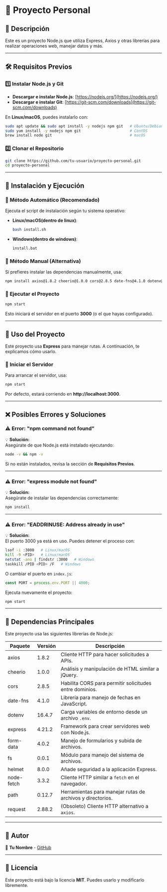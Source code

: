 # 🚀 Proyecto Personal

## 📌 Descripción  
Este es un proyecto Node.js que utiliza Express, Axios y otras librerías para realizar operaciones web, manejar datos y más.  

---

## 🛠 Requisitos Previos  

### 1️⃣ **Instalar Node.js y Git**  
- **Descargar e instalar Node.js**: [https://nodejs.org/](https://nodejs.org/)  
- **Descargar e instalar Git**: [https://git-scm.com/downloads](https://git-scm.com/downloads)  

En **Linux/macOS**, puedes instalarlo con:  
```sh
sudo apt update && sudo apt install -y nodejs npm git   # Ubuntu/Debian
sudo yum install -y nodejs npm git                      # CentOS
brew install node git                                   # macOS
```

### 2️⃣ **Clonar el Repositorio**  
```sh
git clone https://github.com/tu-usuario/proyecto-personal.git
cd proyecto-personal
```

---

## 🚀 Instalación y Ejecución  

### 🔹 **Método Automático (Recomendado)**  
Ejecuta el script de instalación según tu sistema operativo:  

- **Linux/macOS(dentro de linux)**:  
  ```sh
  bash install.sh
  ```
- **Windows(dentro de windows)**:  
  ```sh
  install.bat
  ```

### 🔹 **Método Manual (Alternativa)**  
Si prefieres instalar las dependencias manualmente, usa:  
```sh
npm install axios@1.8.2 cheerio@1.0.0 cors@2.8.5 date-fns@4.1.0 dotenv@16.4.7 express@4.21.2 form-data@4.0.2 fs@0.0.1-security helmet@8.0.0 node-fetch@3.3.2 path@0.12.7 request@2.88.2
```

### 🔹 **Ejecutar el Proyecto**  
```sh
npm start
```
Esto iniciará el servidor en el puerto **3000** (o el que hayas configurado).

---

## 🎯 Uso del Proyecto  

Este proyecto usa **Express** para manejar rutas. A continuación, te explicamos cómo usarlo.

### 📌 **Iniciar el Servidor**  
Para arrancar el servidor, usa:  
```sh
npm start
```
Por defecto, estará corriendo en **http://localhost:3000**.

---

## ❌ Posibles Errores y Soluciones  

### ⚠️ **Error: "npm command not found"**  
💡 **Solución:**  
Asegúrate de que Node.js está instalado ejecutando:  
```sh
node -v && npm -v
```
Si no están instalados, revisa la sección de **Requisitos Previos**.

---

### ⚠️ **Error: "express module not found"**  
💡 **Solución:**  
Asegúrate de instalar las dependencias correctamente:  
```sh
npm install
```

---

### ⚠️ **Error: "EADDRINUSE: Address already in use"**  
💡 **Solución:**  
El puerto 3000 ya está en uso. Puedes detener el proceso con:  
```sh
lsof -i :3000   # Linux/macOS
kill -9 <PID>   # Linux/macOS
netstat -ano | findstr :3000   # Windows
taskkill /PID <PID> /F   # Windows
```
O cambiar el puerto en `index.js`:
```js
const PORT = process.env.PORT || 4000;
```
Ejecuta nuevamente el proyecto:
```sh
npm start
```

---

## 📜 Dependencias Principales  
Este proyecto usa las siguientes librerías de Node.js:  

| Paquete      | Versión  | Descripción |
|-------------|---------|-------------|
| axios       | 1.8.2   | Cliente HTTP para hacer solicitudes a APIs. |
| cheerio     | 1.0.0   | Análisis y manipulación de HTML similar a jQuery. |
| cors        | 2.8.5   | Habilita CORS para permitir solicitudes entre dominios. |
| date-fns    | 4.1.0   | Librería para manejo de fechas en JavaScript. |
| dotenv      | 16.4.7  | Carga variables de entorno desde un archivo `.env`. |
| express     | 4.21.2  | Framework para crear servidores web con Node.js. |
| form-data   | 4.0.2   | Manejo de formularios y subida de archivos. |
| fs          | 0.0.1   | Módulo para manejo del sistema de archivos. |
| helmet      | 8.0.0   | Añade seguridad a la aplicación Express. |
| node-fetch  | 3.3.2   | Cliente HTTP similar a `fetch` en el navegador. |
| path        | 0.12.7  | Herramientas para manejar rutas de archivos y directorios. |
| request     | 2.88.2  | (Obsoleto) Cliente HTTP alternativo a `axios`. |

---

## 📌 Autor  
📍 **Tu Nombre** - [GitHub](https://github.com/tu-usuario)  

---

## 📝 Licencia  
Este proyecto está bajo la licencia **MIT**. Puedes usarlo y modificarlo libremente.  

